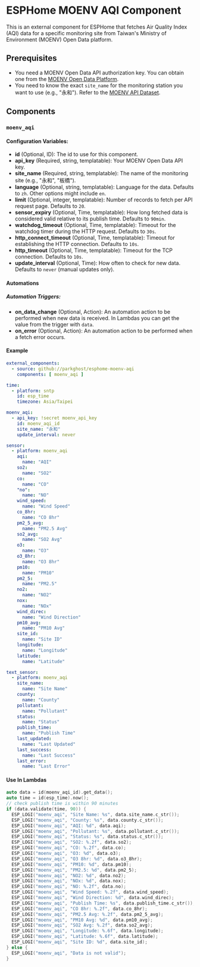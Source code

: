 # ESPHome MOENV AQI Component

This is an external component for ESPHome that fetches Air Quality Index (AQI) data for a specific monitoring site from Taiwan's Ministry of Environment (MOENV) Open Data platform.

## Prerequisites

- You need a MOENV Open Data API authorization key. You can obtain one from the [MOENV Open Data Platform](https://data.moenv.gov.tw/paradigm).
- You need to know the exact `site_name` for the monitoring station you want to use (e.g., "永和"). Refer to the [MOENV API Dataset](https://data.moenv.gov.tw/dataset/detail/AQX_P_432).

## Components

### `moenv_aqi`

#### Configuration Variables:

* **id** (Optional, ID): The id to use for this component.
* **api_key** (Required, string, templatable): Your MOENV Open Data API key.
* **site_name** (Required, string, templatable): The name of the monitoring site (e.g., "永和", "板橋").
* **language** (Optional, string, templatable): Language for the data. Defaults to `zh`. Other options might include `en`.
* **limit** (Optional, integer, templatable): Number of records to fetch per API request page. Defaults to `20`.
* **sensor_expiry** (Optional, Time, templatable): How long fetched data is considered valid relative to its publish time. Defaults to `90min`.
* **watchdog_timeout** (Optional, Time, templatable): Timeout for the watchdog timer during the HTTP request. Defaults to `30s`.
* **http_connect_timeout** (Optional, Time, templatable): Timeout for establishing the HTTP connection. Defaults to `10s`.
* **http_timeout** (Optional, Time, templatable): Timeout for the TCP connection. Defaults to `10s`.
* **update_interval** (Optional, Time): How often to check for new data. Defaults to `never` (manual updates only).

#### Automations

##### Automation Triggers:

* **on_data_change** (Optional, Action): An automation action to be performed when new data is received. In Lambdas you can get the value from the trigger with `data`.
*   **on_error** (Optional, Action): An automation action to be performed when a fetch error occurs.

#### Example

```yaml
external_components:
  - source: github://parkghost/esphome-moenv-aqi
    components: [ moenv_aqi ]

time:
  - platform: sntp
    id: esp_time
    timezone: Asia/Taipei

moenv_aqi:
  - api_key: !secret moenv_api_key
    id: moenv_aqi_id
    site_name: "永和"
    update_interval: never

sensor:
  - platform: moenv_aqi
    aqi:
      name: "AQI"
    so2:
      name: "SO2"
    co:
      name: "CO"
    "no":
      name: "NO"
    wind_speed:
      name: "Wind Speed"
    co_8hr:
      name: "CO 8hr"
    pm2_5_avg:
      name: "PM2.5 Avg"
    so2_avg:
      name: "SO2 Avg"
    o3:
      name: "O3"
    o3_8hr:
      name: "O3 8hr"
    pm10:
      name: "PM10"
    pm2_5:
      name: "PM2.5"
    no2:
      name: "NO2"
    nox:
      name: "NOx"
    wind_direc:
      name: "Wind Direction"
    pm10_avg:
      name: "PM10 Avg"
    site_id:
      name: "Site ID"
    longitude:
      name: "Longitude"
    latitude:
      name: "Latitude"

text_sensor:
  - platform: moenv_aqi
    site_name:
      name: "Site Name"
    county:
      name: "County"
    pollutant:
      name: "Pollutant"
    status:
      name: "Status"
    publish_time:
      name: "Publish Time"
    last_updated:
      name: "Last Updated"
    last_success:
      name: "Last Success"
    last_error:
      name: "Last Error"
```

#### Use In Lambdas
```cpp
auto data = id(moenv_aqi_id).get_data();
auto time = id(esp_time).now();
// check publish time is within 90 minutes
if (data.validate(time, 90)) {
  ESP_LOGI("moenv_aqi", "Site Name: %s", data.site_name.c_str());
  ESP_LOGI("moenv_aqi", "County: %s", data.county.c_str());
  ESP_LOGI("moenv_aqi", "AQI: %d", data.aqi);
  ESP_LOGI("moenv_aqi", "Pollutant: %s", data.pollutant.c_str());
  ESP_LOGI("moenv_aqi", "Status: %s", data.status.c_str());
  ESP_LOGI("moenv_aqi", "SO2: %.2f", data.so2);
  ESP_LOGI("moenv_aqi", "CO: %.2f", data.co);
  ESP_LOGI("moenv_aqi", "O3: %d", data.o3);
  ESP_LOGI("moenv_aqi", "O3 8hr: %d", data.o3_8hr);
  ESP_LOGI("moenv_aqi", "PM10: %d", data.pm10);
  ESP_LOGI("moenv_aqi", "PM2.5: %d", data.pm2_5);
  ESP_LOGI("moenv_aqi", "NO2: %d", data.no2);
  ESP_LOGI("moenv_aqi", "NOx: %d", data.nox);
  ESP_LOGI("moenv_aqi", "NO: %.2f", data.no);
  ESP_LOGI("moenv_aqi", "Wind Speed: %.2f", data.wind_speed);
  ESP_LOGI("moenv_aqi", "Wind Direction: %d", data.wind_direc);
  ESP_LOGI("moenv_aqi", "Publish Time: %s", data.publish_time.c_str());
  ESP_LOGI("moenv_aqi", "CO 8hr: %.2f", data.co_8hr);
  ESP_LOGI("moenv_aqi", "PM2.5 Avg: %.2f", data.pm2_5_avg);
  ESP_LOGI("moenv_aqi", "PM10 Avg: %d", data.pm10_avg);
  ESP_LOGI("moenv_aqi", "SO2 Avg: %.2f", data.so2_avg);
  ESP_LOGI("moenv_aqi", "Longitude: %.6f", data.longitude);
  ESP_LOGI("moenv_aqi", "Latitude: %.6f", data.latitude);
  ESP_LOGI("moenv_aqi", "Site ID: %d", data.site_id);
} else {
  ESP_LOGI("moenv_aqi", "Data is not valid");
}
```